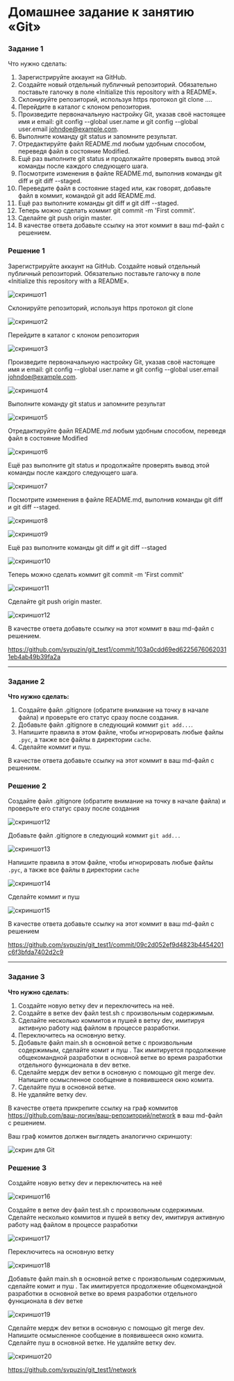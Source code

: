 # Домашнее задание к занятию «Git»


### Задание 1

Что нужно сделать:

1. Зарегистрируйте аккаунт на GitHub.
2. Создайте новый отдельный публичный репозиторий. Обязательно поставьте галочку в поле «Initialize this repository with a README».
3. Склонируйте репозиторий, используя https протокол git clone ....
4. Перейдите в каталог с клоном репозитория.
5. Произведите первоначальную настройку Git, указав своё настоящее имя и email: git config --global user.name и git config --global user.email johndoe@example.com.
6. Выполните команду git status и запомните результат.
7. Отредактируйте файл README.md любым удобным способом, переведя файл в состояние Modified.
8. Ещё раз выполните git status и продолжайте проверять вывод этой команды после каждого следующего шага.
9. Посмотрите изменения в файле README.md, выполнив команды git diff и git diff --staged.
10. Переведите файл в состояние staged или, как говорят, добавьте файл в коммит, командой git add README.md.
11. Ещё раз выполните команды git diff и git diff --staged.
12. Теперь можно сделать коммит git commit -m 'First commit'.
13. Сделайте git push origin master.
14. В качестве ответа добавьте ссылку на этот коммит в ваш md-файл с решением.

### Решение 1

Зарегистрируйте аккаунт на GitHub.
Создайте новый отдельный публичный репозиторий. Обязательно поставьте галочку в поле «Initialize this repository with a README».

![скриншот1](https://github.com/svpuzin/HomeWorkNetology/blob/main/Automation%20and%20CI%5CCD/Git/img/Снимок%20экрана%202023-10-25%20в%2014.42.42.png)

Склонируйте репозиторий, используя https протокол git clone

![скриншот2](https://github.com/svpuzin/HomeWorkNetology/blob/main/Automation%20and%20CI%5CCD/Git/img/Снимок%20экрана%202023-10-25%20в%2014.44.00.png)

Перейдите в каталог с клоном репозитория

![скриншот3](https://github.com/svpuzin/HomeWorkNetology/blob/main/Automation%20and%20CI%5CCD/Git/img/Снимок%20экрана%202023-10-25%20в%2015.06.18.png)

Произведите первоначальную настройку Git, указав своё настоящее имя и email: git config --global user.name и git config --global user.email johndoe@example.com.

![скриншот4](https://github.com/svpuzin/HomeWorkNetology/blob/main/Automation%20and%20CI%5CCD/Git/img/Снимок%20экрана%202023-10-25%20в%2015.06.41.png)

Выполните команду git status и запомните результат

![скриншот5](https://github.com/svpuzin/HomeWorkNetology/blob/main/Automation%20and%20CI%5CCD/Git/img/Снимок%20экрана%202023-10-25%20в%2015.07.28.png)

Отредактируйте файл README.md любым удобным способом, переведя файл в состояние Modified

![скриншот6](https://github.com/svpuzin/HomeWorkNetology/blob/main/Automation%20and%20CI%5CCD/Git/img/Снимок%20экрана%202023-10-25%20в%2015.09.10.png)

Ещё раз выполните git status и продолжайте проверять вывод этой команды после каждого следующего шага.

![скриншот7](https://github.com/svpuzin/HomeWorkNetology/blob/main/Automation%20and%20CI%5CCD/Git/img/Снимок%20экрана%202023-10-25%20в%2015.09.58.png)

Посмотрите изменения в файле README.md, выполнив команды git diff и git diff --staged.

![скриншот8](https://github.com/svpuzin/HomeWorkNetology/blob/main/Automation%20and%20CI%5CCD/Git/img/Снимок%20экрана%202023-10-25%20в%2015.10.39.png)

![скриншот9](https://github.com/svpuzin/HomeWorkNetology/blob/main/Automation%20and%20CI%5CCD/Git/img/Снимок%20экрана%202023-10-25%20в%2015.13.00.png)

Ещё раз выполните команды git diff и git diff --staged

![скриншот10](https://github.com/svpuzin/HomeWorkNetology/blob/main/Automation%20and%20CI%5CCD/Git/img/Снимок%20экрана%202023-10-25%20в%2015.14.08.png)

Теперь можно сделать коммит git commit -m 'First commit'

![скриншот11](https://github.com/svpuzin/HomeWorkNetology/blob/main/Automation%20and%20CI%5CCD/Git/img/Снимок%20экрана%202023-10-25%20в%2015.15.43.png)

Сделайте git push origin master.

![скриншот12](https://github.com/svpuzin/HomeWorkNetology/blob/main/Automation%20and%20CI%5CCD/Git/img/Снимок%20экрана%202023-10-25%20в%2015.37.25.png)

В качестве ответа добавьте ссылку на этот коммит в ваш md-файл с решением.

https://github.com/svpuzin/git_test1/commit/103a0cdd69ed62256760620311eb4ab49b39fa2a


---

### Задание 2

**Что нужно сделать:**

1. Создайте файл .gitignore (обратите внимание на точку в начале файла) и проверьте его статус сразу после создания.
2. Добавьте файл .gitignore в следующий коммит `git add...`.
3. Напишите правила в этом файле, чтобы игнорировать любые файлы `.pyc`, а также все файлы в директории `cache`.
4. Сделайте коммит и пуш.

В качестве ответа добавьте ссылку на этот коммит в ваш md-файл с решением.


### Решение 2

Создайте файл .gitignore (обратите внимание на точку в начале файла) и проверьте его статус сразу после создания

![скриншот12](https://github.com/svpuzin/HomeWorkNetology/blob/main/Automation%20and%20CI%5CCD/Git/img/Снимок%20экрана%202023-10-26%20в%2023.44.43.png)

Добавьте файл .gitignore в следующий коммит `git add...`

![скриншот13](https://github.com/svpuzin/HomeWorkNetology/blob/main/Automation%20and%20CI%5CCD/Git/img/Снимок%20экрана%202023-10-26%20в%2023.46.50.png)

Напишите правила в этом файле, чтобы игнорировать любые файлы `.pyc`, а также все файлы в директории `cache`

![скриншот14](https://github.com/svpuzin/HomeWorkNetology/blob/main/Automation%20and%20CI%5CCD/Git/img/Снимок%20экрана%202023-10-27%20в%2000.16.07.png)

Сделайте коммит и пуш

![скриншот15](https://github.com/svpuzin/HomeWorkNetology/blob/main/Automation%20and%20CI%5CCD/Git/img/Снимок%20экрана%202023-10-27%20в%2013.03.00.png)

В качестве ответа добавьте ссылку на этот коммит в ваш md-файл с решением

https://github.com/svpuzin/git_test1/commit/09c2d052ef9d4823b4454201c6f3bfda7402d2c9


---

### Задание 3

**Что нужно сделать:**

1. Создайте новую ветку dev и переключитесь на неё.
2. Создайте в ветке dev файл test.sh с произвольным содержимым.
3. Сделайте несколько коммитов и пушей  в ветку dev, имитируя активную работу над  файлом в процессе разработки.
4. Переключитесь на основную ветку.
5. Добавьте файл main.sh в основной ветке с произвольным содержимым, сделайте комит и пуш . Так имитируется продолжение общекомандной разработки в основной ветке во время разработки отдельного функционала в dev  ветке.
6. Сделайте мердж dev  ветки в основную с помощью git merge dev. Напишите осмысленное сообщение в появившееся окно комита.
7. Сделайте пуш в основной ветке.
8. Не удаляйте ветку dev.

В качестве ответа прикрепите ссылку на граф коммитов https://github.com/ваш-логин/ваш-репозиторий/network в ваш md-файл с решением.

Ваш граф комитов должен выглядеть аналогично скриншоту:   

![скрин для Git](https://github.com/netology-code/sdvps-homeworks/assets/77622076/e73589cf-7e97-40e5-ac01-d1d55376f1b9)


### Решение 3

Создайте новую ветку dev и переключитесь на неё

![скриншот16](https://github.com/svpuzin/HomeWorkNetology/blob/main/Automation%20and%20CI%5CCD/Git/img/Снимок%20экрана%202023-10-27%20в%2023.01.34.png)

Создайте в ветке dev файл test.sh с произвольным содержимым.
Сделайте несколько коммитов и пушей  в ветку dev, имитируя активную работу над  файлом в процессе разработки

![скриншот17](https://github.com/svpuzin/HomeWorkNetology/blob/main/Automation%20and%20CI%5CCD/Git/img/Снимок%20экрана%202023-10-28%20в%2013.38.30.png)

Переключитесь на основную ветку

![скриншот18](https://github.com/svpuzin/HomeWorkNetology/blob/main/Automation%20and%20CI%5CCD/Git/img/Снимок%20экрана%202023-10-28%20в%2013.44.58.png)

Добавьте файл main.sh в основной ветке с произвольным содержимым, сделайте комит и пуш . Так имитируется продолжение общекомандной разработки в основной ветке во время разработки отдельного функционала в dev  ветке

![скриншот19](https://github.com/svpuzin/HomeWorkNetology/blob/main/Automation%20and%20CI%5CCD/Git/img/Снимок%20экрана%202023-10-28%20в%2013.48.15.png)

Сделайте мердж dev  ветки в основную с помощью git merge dev. Напишите осмысленное сообщение в появившееся окно комита.
Сделайте пуш в основной ветке.
Не удаляйте ветку dev.

![скриншот20](https://github.com/svpuzin/HomeWorkNetology/blob/main/Automation%20and%20CI%5CCD/Git/img/Снимок%20экрана%202023-10-28%20в%2015.31.57.png)


https://github.com/svpuzin/git_test1/network

